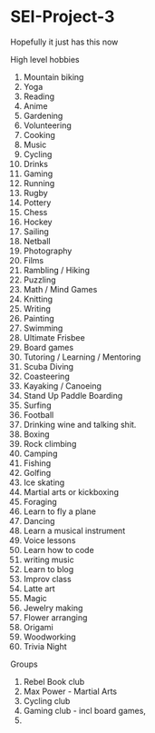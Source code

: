 # SEI-Project-3
Hopefully it just has this now

High level hobbies
1. Mountain biking
2. Yoga
3. Reading 
4. Anime
5. Gardening
6. Volunteering
7. Cooking
8. Music
9. Cycling
10. Drinks
11. Gaming
12. Running
13. Rugby
14. Pottery
15. Chess
16. Hockey
17. Sailing
18. Netball
19. Photography
20. Films
21. Rambling / Hiking
22. Puzzling
23. Math / Mind Games
24. Knitting
25. Writing
26. Painting
27. Swimming
28. Ultimate Frisbee
29. Board games
30. Tutoring / Learning / Mentoring
31. Scuba Diving
32. Coasteering
33. Kayaking / Canoeing 
34. Stand Up Paddle Boarding
35. Surfing
36. Football
37. Drinking wine and talking shit.
38. Boxing 
39. Rock climbing
40. Camping
41. Fishing
42. Golfing
43. Ice skating
44. Martial arts or kickboxing
45. Foraging
46. Learn to fly a plane
47. Dancing
48. Learn a musical instrument
49. Voice lessons
50. Learn how to code
51. writing music
52. Learn to blog
53. Improv class
54. Latte art
55. Magic
56. Jewelry making
57. Flower arranging
58. Origami
59. Woodworking
60. Trivia Night



Groups
1. Rebel Book club
2. Max Power - Martial Arts
3. Cycling club
4. Gaming club - incl board games, 
5. 